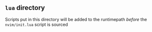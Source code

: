 ## `lua` directory

Scripts put in this directory will be added to the runtimepath
*before* the `nvim/init.lua` script is sourced
